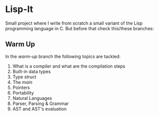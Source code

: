 # Lisp-It

Small project where I write from scratch a small variant of the Lisp programming language in C. But before that check this/these branches:

## Warm Up

In the *warm-up* branch the following topics are tackled:

1. What is a compiler and what are the compilation steps
2. Built-in data types
3. Type struct
4. The *main*
5. Pointers
6. Portability
7. Natural Languages
8. Parser, Parsing & Grammar
9. AST and AST's evaluation